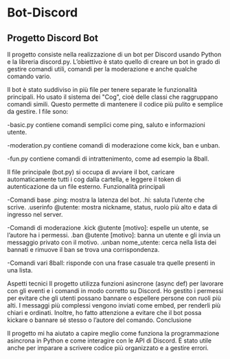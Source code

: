 # Bot-Discord
## Progetto Discord Bot

Il progetto consiste nella realizzazione di un bot per Discord usando Python e la libreria discord.py. L’obiettivo è stato quello di creare un bot in grado di gestire comandi utili, comandi per la moderazione e anche qualche comando vario.

Il bot è stato suddiviso in più file per tenere separate le funzionalità principali. Ho usato il sistema dei "Cog", cioè delle classi che raggruppano comandi simili. Questo permette di mantenere il codice più pulito e semplice da gestire. I file sono:

-basic.py contiene comandi semplici come ping, saluto e informazioni utente.

-moderation.py contiene comandi di moderazione come kick, ban e unban.

-fun.py contiene comandi di intrattenimento, come ad esempio la 8ball.

Il file principale (bot.py) si occupa di avviare il bot, caricare automaticamente tutti i cog dalla cartella, e leggere il token di autenticazione da un file esterno.
Funzionalità principali

-Comandi base
 .ping: mostra la latenza del bot.
 .hi: saluta l’utente che scrive.
 .userinfo @utente: mostra nickname, status, ruolo più alto e data di ingresso nel server.

-Comandi di moderazione
 .kick @utente [motivo]: espelle un utente, se l’autore ha i permessi.
 .ban @utente [motivo]: banna un utente e gli invia un messaggio privato con il motivo.
 .unban nome_utente: cerca nella lista dei bannati e rimuove il ban se trova una corrispondenza.

-Comandi vari
  8ball: risponde con una frase casuale tra quelle presenti in una lista.

Aspetti tecnici
Il progetto utilizza funzioni asincrone (async def) per lavorare con gli eventi e i comandi in modo corretto su Discord. Ho gestito i permessi per evitare che gli utenti possano bannare o espellere persone con ruoli più alti. I messaggi più complessi vengono inviati come embed, per renderli più chiari e ordinati. Inoltre, ho fatto attenzione a evitare che il bot possa kickare o bannare sé stesso o l’autore del comando.
Conclusione

Il progetto mi ha aiutato a capire meglio come funziona la programmazione asincrona in Python e come interagire con le API di Discord. È stato utile anche per imparare a scrivere codice più organizzato e a gestire errori.
